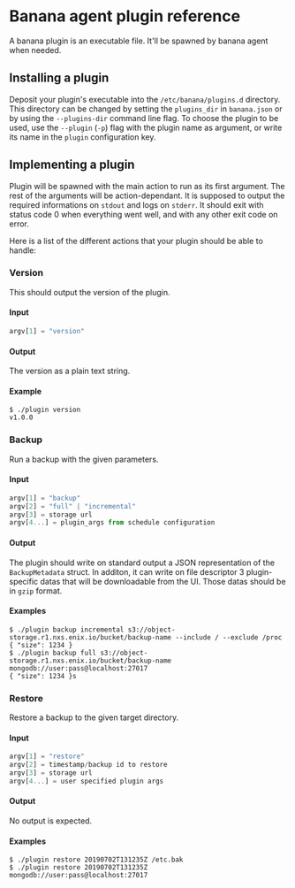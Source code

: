 # Banana agent plugin reference

A banana plugin is an executable file. It'll be spawned by banana agent when needed.

## Installing a plugin

Deposit your plugin's executable into the `/etc/banana/plugins.d` directory. This directory can be changed by setting the `plugins_dir` in `banana.json` or by using the `--plugins-dir` command line flag. To choose the plugin to be used, use the `--plugin` (`-p`) flag with the plugin name as argument, or write its name in the `plugin` configuration key.

## Implementing a plugin

Plugin will be spawned with the main action to run as its first argument. The rest of the arguments will be action-dependant. It is supposed to output the required informations on `stdout` and logs on `stderr`. It should exit with status code 0 when everything went well, and with any other exit code on error.

Here is a list of the different actions that your plugin should be able to handle:

### Version

This should output the version of the plugin.

#### Input

```javascript
argv[1] = "version"
```

#### Output

The version as a plain text string.

#### Example

```
$ ./plugin version
v1.0.0
```

### Backup

Run a backup with the given parameters.

#### Input

```javascript
argv[1] = "backup"
argv[2] = "full" | "incremental"
argv[3] = storage url
argv[4...] = plugin_args from schedule configuration
```

#### Output

The plugin should write on standard output a JSON representation of the `BackupMetadata` struct. In additon, it can write on file descriptor 3 plugin-specific datas that will be downloadable from the UI. Those datas should be in `gzip` format.

#### Examples

```
$ ./plugin backup incremental s3://object-storage.r1.nxs.enix.io/bucket/backup-name --include / --exclude /proc
{ "size": 1234 }
$ ./plugin backup full s3://object-storage.r1.nxs.enix.io/bucket/backup-name mongodb://user:pass@localhost:27017
{ "size": 1234 }s
```

### Restore

Restore a backup to the given target directory.

#### Input

```javascript
argv[1] = "restore"
argv[2] = timestamp/backup id to restore
argv[3] = storage url
argv[4...] = user specified plugin args
```

#### Output

No output is expected.

#### Examples

```
$ ./plugin restore 20190702T131235Z /etc.bak
$ ./plugin restore 20190702T131235Z mongodb://user:pass@localhost:27017
```
